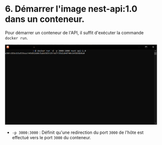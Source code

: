 # 6. Démarrer l'image nest-api:1.0 dans un conteneur.

Pour démarrer un conteneur de l'API, il suffit d'exécuter la commande `docker run`.

![](./assets/cli.png)

- `-p 3000:3000` : Définit qu'une redirection du port `3000` de l'hôte est effectué vers le port `3000` du conteneur. 